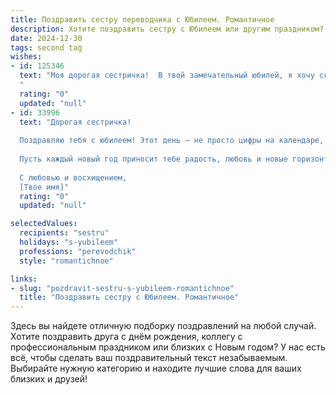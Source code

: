 ```yaml
---
title: Поздравить сестру переводчика с Юбилеем. Романтичное
description: Хотите поздравить сестру с Юбилеем или другим праздником? Наш ИИ создаст незабываемое поздравление, а вы обязательно выделитесь среди других.  
date: 2024-12-30
tags: second tag
wishes:
- id: 125346
  text: "Моя дорогая сестричка!  В твой замечательный юбилей, я хочу сказать тебе, что ты – не просто моя сестра, а мой самый близкий, самый родной и самый удивительный человек.  Твой талант переводчика – это волшебство, ты умеешь открывать двери в другие миры,  перенося красоту слов и смыслов через границы языков.  Пусть твоя жизнь будет такой же прекрасной и многогранной, как и твоя профессия. Пусть каждый день приносит тебе радость, вдохновение и любовь. С юбилеем, моя ненаглядная!  Ты – солнце моей жизни!
  "
  rating: "0"
  updated: "null"
- id: 33996
  text: "Дорогая сестричка!
  
  Поздравляю тебя с юбилеем! Этот день — не просто цифры на календаре, а целая история, полная ярких событий и свершений. Ты — искусный переводчик, и твоё мастерство оживляет слова, делает возможным понимание и связь между культурами. Но для меня ты не просто профессионал, ты — моя муза, вдохновение и свет в этой жизни.
  
  Пусть каждый новый год приносит тебе радость, любовь и новые горизонты! Желаю, чтобы каждый день был наполнен яркими впечатлениями, а в жизни не было ни одной преграды для твоих мечтаний. Пусть рядом будут те, кто ценит твою душевную нежность и умение видеть красоту в каждом мгновении.
  
  С любовью и восхищением,
  [Твое имя]"
  rating: "0"
  updated: "null"

selectedValues:
  recipients: "sestru"
  holidays: "s-yubileem"
  professions: "perevodchik"
  style: "romantichnoe"

links:
- slug: "pozdravit-sestru-s-yubileem-romantichnoe"
  title: "Поздравить сестру с Юбилеем. Романтичное"
---
```


Здесь вы найдете отличную подборку поздравлений на любой случай.
Хотите поздравить друга с днём рождения, коллегу с профессиональным праздником или близких с Новым годом? У нас есть всё, чтобы сделать ваш поздравительный текст незабываемым. Выбирайте нужную категорию и находите лучшие слова для ваших близких и друзей!
